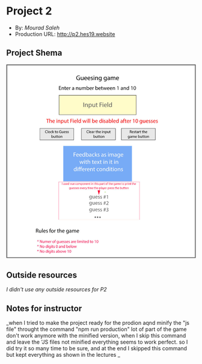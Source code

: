 # Project 2

- By: _Mourad Saleh_
- Production URL: <http://p2.hes19.website>

## Project Shema

![game shema](./images/p2-shema.jpg)

## Outside resources

_I didn't use any outside resources for P2_

## Notes for instructor

_when I tried to make the project ready for the prodion aqnd minify the "js file" throught the command "npm run production" lot of part of the game don't work anymore with the minified version, when I skip this command and leave the 'JS files not minified everything seems to work perfect.
so I did try it so many time to be sure, and at the end I skipped this command but kept everything as shown in the lectures _
